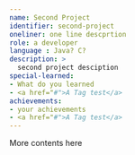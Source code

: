 ```yaml
---
name: Second Project
identifier: second-project
oneliner: one line descprtion
role: a developer
language : Java? C?
description: >
  second project desciption
special-learned:
- What do you learned
- <a href="#">A Tag test</a>
achievements:
- your achievements
- <a href="#">A Tag test</a>
---
```


More contents here